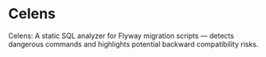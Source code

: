 # Celens
Celens: A static SQL analyzer for Flyway migration scripts — detects dangerous commands and highlights potential backward compatibility risks.
